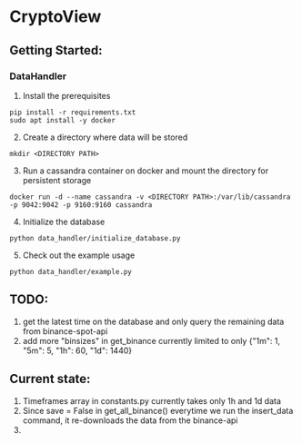 # CryptoView

## Getting Started:

### DataHandler

1. Install the prerequisites
```console
pip install -r requirements.txt
sudo apt install -y docker
```
2. Create a directory where data will be stored
```console
mkdir <DIRECTORY PATH>
```
3. Run a cassandra container on docker and mount the directory for persistent storage
```console
docker run -d --name cassandra -v <DIRECTORY PATH>:/var/lib/cassandra -p 9042:9042 -p 9160:9160 cassandra
```
4. Initialize the database
```console
python data_handler/initialize_database.py
```
5. Check out the example usage
```console
python data_handler/example.py
```

## TODO:
1. get the latest time on the database and only query the remaining data from binance-spot-api
2. add more "binsizes" in get_binance currently limited to only {"1m": 1, "5m": 5, "1h": 60, "1d": 1440}

## Current state:
1. Timeframes array in constants.py currently takes only 1h and 1d data
2. Since save = False in get_all_binance() everytime we run the insert_data command, it re-downloads the data from the binance-api
3. 

